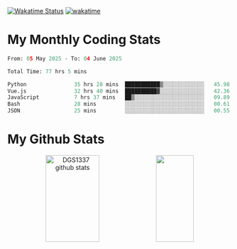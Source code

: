 [![Wakatime Status](https://github.com/noopurphalak/noopurphalak/workflows/wakatime-status-update/badge.svg)](https://github.com/noopurphalak/noopurphalak/actions/workflows/main.yml)
[![wakatime](https://wakatime.com/badge/user/80ace140-ef40-4fdd-b8ed-f3be3d2e1aea.svg)](https://wakatime.com/@80ace140-ef40-4fdd-b8ed-f3be3d2e1aea)

# My Monthly Coding Stats

<!--START_SECTION:waka-->

```python
From: 05 May 2025 - To: 04 June 2025

Total Time: 77 hrs 5 mins

Python               35 hrs 28 mins  ███████████▒░░░░░░░░░░░░░   45.98 %
Vue.js               32 hrs 40 mins  ██████████▓░░░░░░░░░░░░░░   42.36 %
JavaScript           7 hrs 37 mins   ██▒░░░░░░░░░░░░░░░░░░░░░░   09.89 %
Bash                 28 mins         ░░░░░░░░░░░░░░░░░░░░░░░░░   00.61 %
JSON                 25 mins         ░░░░░░░░░░░░░░░░░░░░░░░░░   00.55 %
```

<!--END_SECTION:waka-->

# My Github Stats
<div style="text-align: center;">
  <img width="49%" height="195px" src="https://github-readme-stats-sigma-five.vercel.app/api?username=noopurphalak&show_icons=true&count_private=true&hide_border=true&title_color=00FFFF&icon_color=00FFFF&text_color=00FFFF&bg_color=0d1117" alt="DGS1337 github stats" />
  <img width="41%" height="195px" src="https://github-readme-stats-sigma-five.vercel.app/api/top-langs/?username=noopurphalak&layout=compact&hide_border=true&title_color=00FFFF&text_color=00FFFF&bg_color=0d1117" />
</div>

